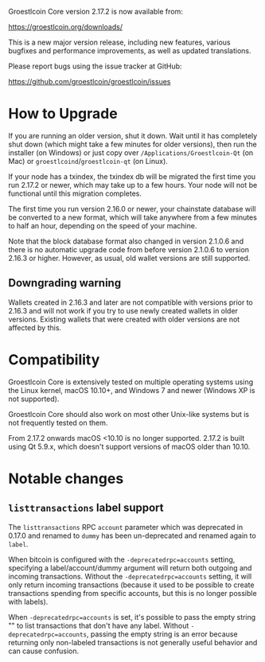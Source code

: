Groestlcoin Core version 2.17.2 is now available from:

  <https://groestlcoin.org/downloads/>

This is a new major version release, including new features, various bugfixes
and performance improvements, as well as updated translations.

Please report bugs using the issue tracker at GitHub:

  <https://github.com/groestlcoin/groestlcoin/issues>

How to Upgrade
==============

If you are running an older version, shut it down. Wait until it has completely
shut down (which might take a few minutes for older versions), then run the
installer (on Windows) or just copy over `/Applications/Groestlcoin-Qt` (on Mac)
or `groestlcoind`/`groestlcoin-qt` (on Linux).

If your node has a txindex, the txindex db will be migrated the first time you run 2.17.2 or newer, which may take up to a few hours. Your node will not be functional until this migration completes.

The first time you run version 2.16.0 or newer, your chainstate database will be converted to a
new format, which will take anywhere from a few minutes to half an hour,
depending on the speed of your machine.

Note that the block database format also changed in version 2.1.0.6 and there is no
automatic upgrade code from before version 2.1.0.6 to version 2.16.3 or higher.
However, as usual, old wallet versions are still supported.

Downgrading warning
-------------------

Wallets created in 2.16.3 and later are not compatible with versions prior to 2.16.3
and will not work if you try to use newly created wallets in older versions. Existing
wallets that were created with older versions are not affected by this.

Compatibility
==============

Groestlcoin Core is extensively tested on multiple operating systems using
the Linux kernel, macOS 10.10+, and Windows 7 and newer (Windows XP is not supported).

Groestlcoin Core should also work on most other Unix-like systems but is not
frequently tested on them.

From 2.17.2 onwards macOS <10.10 is no longer supported. 2.17.2 is built using Qt 5.9.x, which doesn't
support versions of macOS older than 10.10.

Notable changes
===============

`listtransactions` label support
--------------------------------

The `listtransactions` RPC `account` parameter which was deprecated in 0.17.0
and renamed to `dummy` has been un-deprecated and renamed again to `label`.

When bitcoin is configured with the `-deprecatedrpc=accounts` setting, specifying
a label/account/dummy argument will return both outgoing and incoming
transactions. Without the `-deprecatedrpc=accounts` setting, it will only return
incoming transactions (because it used to be possible to create transactions
spending from specific accounts, but this is no longer possible with labels).

When `-deprecatedrpc=accounts` is set, it's possible to pass the empty string ""
to list transactions that don't have any label. Without
`-deprecatedrpc=accounts`, passing the empty string is an error because returning
only non-labeled transactions is not generally useful behavior and can cause
confusion.
